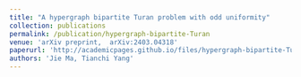 ```yaml
---
title: "A hypergraph bipartite Turan problem with odd uniformity"
collection: publications
permalink: /publication/hypergraph-bipartite-Turan
venue: 'arXiv preprint,  arXiv:2403.04318'
paperurl: 'http://academicpages.github.io/files/hypergraph-bipartite-Turan.pdf'
authors: 'Jie Ma, Tianchi Yang'
---
```


